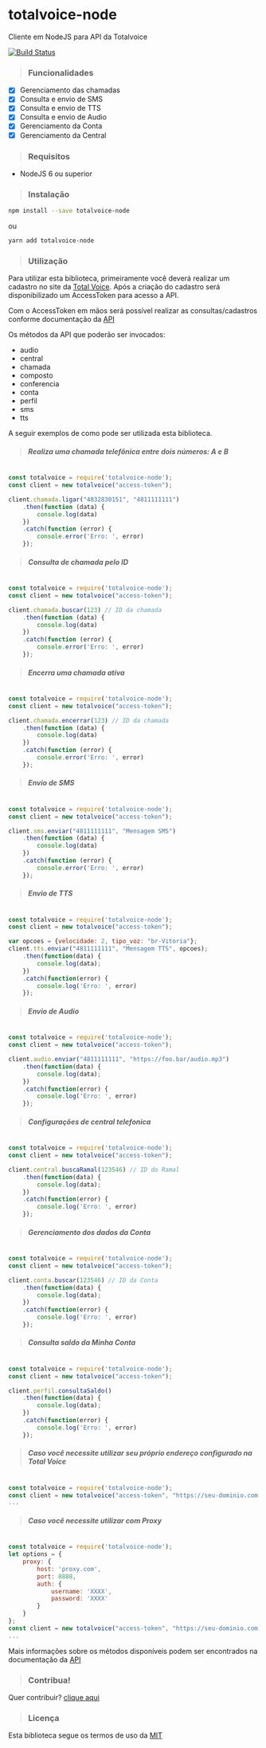 # totalvoice-node
Cliente em NodeJS para API da Totalvoice

[![Build Status](https://travis-ci.org/totalvoice/totalvoice-node.svg?branch=master)](http://travis-ci.org/#!/totalvoice/totalvoice-node)

> ### Funcionalidades

- [X] Gerenciamento das chamadas
- [X] Consulta e envio de SMS
- [X] Consulta e envio de TTS
- [X] Consulta e envio de Audio
- [X] Gerenciamento da Conta
- [X] Gerenciamento da Central

> ### Requisitos

- NodeJS 6 ou superior

> ### Instalação

```bash
npm install --save totalvoice-node
```

ou

```bash
yarn add totalvoice-node
```

> ### Utilização

Para utilizar esta biblioteca, primeiramente você deverá realizar um cadastro no site da [Total Voice](http://www.totalvoice.com.br).
Após a criação do cadastro será disponibilizado um AccessToken para acesso a API.

Com o AccessToken em mãos será possível realizar as consultas/cadastros conforme documentação da [API](https://api.totalvoice.com.br/doc/#/)

Os métodos da API que poderão ser invocados:
- audio
- central
- chamada
- composto
- conferencia
- conta
- perfil
- sms
- tts

A seguir exemplos de como pode ser utilizada esta biblioteca.

> ##### Realiza uma chamada telefônica entre dois números: A e B

```javascript

const totalvoice = require('totalvoice-node');
const client = new totalvoice("access-token");

client.chamada.ligar("4832830151", "4811111111")
    .then(function (data) {
        console.log(data)
    })
    .catch(function (error) {
        console.error('Erro: ', error)
    });

```

> ##### Consulta de chamada pelo ID

```javascript

const totalvoice = require('totalvoice-node');
const client = new totalvoice("access-token");

client.chamada.buscar(123) // ID da chamada
    .then(function (data) {
        console.log(data)
    })
    .catch(function (error) {
        console.error('Erro: ', error)
    });

```


> ##### Encerra uma chamada ativa

```javascript

const totalvoice = require('totalvoice-node');
const client = new totalvoice("access-token");

client.chamada.encerrar(123) // ID da chamada
    .then(function (data) {
        console.log(data)
    })
    .catch(function (error) {
        console.error('Erro: ', error)
    });

```

> ##### Envio de SMS

```javascript

const totalvoice = require('totalvoice-node');
const client = new totalvoice("access-token");

client.sms.enviar("4811111111", "Mensagem SMS")
    .then(function (data) {
        console.log(data)
    })
    .catch(function (error) {
        console.error('Erro: ', error)
    });

```

> ##### Envio de TTS

```javascript

const totalvoice = require('totalvoice-node');
const client = new totalvoice("access-token");

var opcoes = {velocidade: 2, tipo_voz: "br-Vitoria"};
client.tts.enviar("4811111111", "Mensagem TTS", opcoes);
    .then(function(data) {
        console.log(data);
    })
    .catch(function(error) {
        console.log('Erro: ', error)
    });

```

> ##### Envio de Audio

```javascript

const totalvoice = require('totalvoice-node');
const client = new totalvoice("access-token");

client.audio.enviar("4811111111", "https://foo.bar/audio.mp3")
    .then(function(data) {
        console.log(data);
    })
    .catch(function(error) {
        console.log('Erro: ', error)
    });

```

> ##### Configurações de central telefonica

```javascript

const totalvoice = require('totalvoice-node');
const client = new totalvoice("access-token");

client.central.buscaRamal(123546) // ID do Ramal
    .then(function(data) {
        console.log(data);
    })
    .catch(function(error) {
        console.log('Erro: ', error)
    });

```

> ##### Gerenciamento dos dados da Conta

```javascript

const totalvoice = require('totalvoice-node');
const client = new totalvoice("access-token");

client.conta.buscar(123546) // ID da Conta
    .then(function(data) {
        console.log(data);
    })
    .catch(function(error) {
        console.log('Erro: ', error)
    });

```

> ##### Consulta saldo da Minha Conta

```javascript

const totalvoice = require('totalvoice-node');
const client = new totalvoice("access-token");

client.perfil.consultaSaldo()
    .then(function(data) {
        console.log(data);
    })
    .catch(function(error) {
        console.log('Erro: ', error)
    });

```

> ##### Caso você necessite utilizar seu próprio endereço configurado na Total Voice

```javascript

const totalvoice = require('totalvoice-node');
const client = new totalvoice("access-token", "https://seu-dominio.com.br");
...

```

> ##### Caso você necessite utilizar com Proxy

```javascript

const totalvoice = require('totalvoice-node');
let options = {
    proxy: {
        host: 'proxy.com',
        port: 8888,
        auth: {
            username: 'XXXX',
            password: 'XXXX'
        }
    }
};
const client = new totalvoice("access-token", "https://seu-dominio.com.br", options);
...

```

Mais informações sobre os métodos disponíveis podem ser encontrados na documentação da [API](https://api.totalvoice.com.br/doc/#/)

> ### Contribua!

Quer contribuir? [clique aqui](https://github.com/totalvoice/totalvoice-node/blob/master/CONTRIBUTING.md)

> ### Licença

Esta biblioteca segue os termos de uso da [MIT](https://github.com/totalvoice/totalvoice-node/blob/master/LICENSE)
